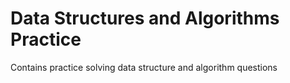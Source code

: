 # Data Structures and Algorithms Practice
Contains practice solving data structure and algorithm questions
